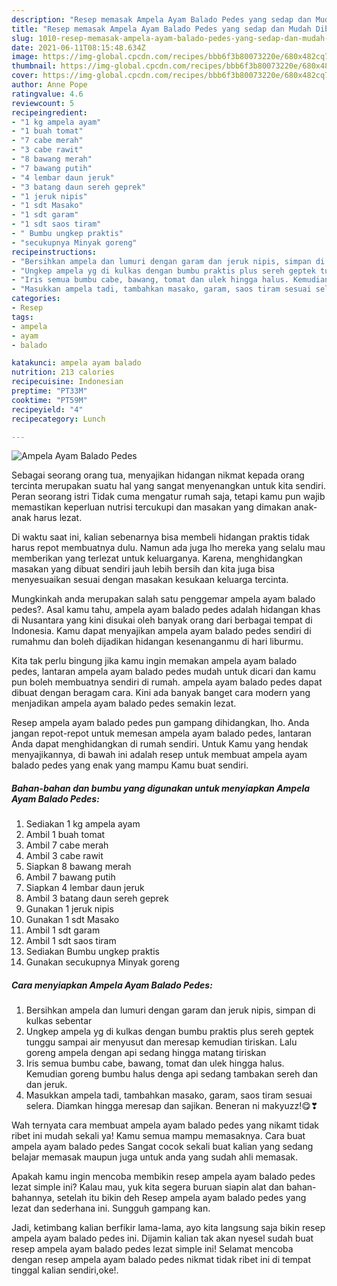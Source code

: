 ```yaml
---
description: "Resep memasak Ampela Ayam Balado Pedes yang sedap dan Mudah Dibuat"
title: "Resep memasak Ampela Ayam Balado Pedes yang sedap dan Mudah Dibuat"
slug: 1010-resep-memasak-ampela-ayam-balado-pedes-yang-sedap-dan-mudah-dibuat
date: 2021-06-11T08:15:48.634Z
image: https://img-global.cpcdn.com/recipes/bbb6f3b80073220e/680x482cq70/ampela-ayam-balado-pedes-foto-resep-utama.jpg
thumbnail: https://img-global.cpcdn.com/recipes/bbb6f3b80073220e/680x482cq70/ampela-ayam-balado-pedes-foto-resep-utama.jpg
cover: https://img-global.cpcdn.com/recipes/bbb6f3b80073220e/680x482cq70/ampela-ayam-balado-pedes-foto-resep-utama.jpg
author: Anne Pope
ratingvalue: 4.6
reviewcount: 5
recipeingredient:
- "1 kg ampela ayam"
- "1 buah tomat"
- "7 cabe merah"
- "3 cabe rawit"
- "8 bawang merah"
- "7 bawang putih"
- "4 lembar daun jeruk"
- "3 batang daun sereh geprek"
- "1 jeruk nipis"
- "1 sdt Masako"
- "1 sdt garam"
- "1 sdt saos tiram"
- " Bumbu ungkep praktis"
- "secukupnya Minyak goreng"
recipeinstructions:
- "Bersihkan ampela dan lumuri dengan garam dan jeruk nipis, simpan di kulkas sebentar"
- "Ungkep ampela yg di kulkas dengan bumbu praktis plus sereh geptek tunggu sampai air menyusut dan meresap kemudian tiriskan. Lalu goreng ampela dengan api sedang hingga matang tiriskan"
- "Iris semua bumbu cabe, bawang, tomat dan ulek hingga halus. Kemudian goreng bumbu halus denga api sedang tambakan sereh dan dan jeruk."
- "Masukkan ampela tadi, tambahkan masako, garam, saos tiram sesuai selera. Diamkan hingga meresap dan sajikan. Beneran ni makyuzz!😋❣"
categories:
- Resep
tags:
- ampela
- ayam
- balado

katakunci: ampela ayam balado 
nutrition: 213 calories
recipecuisine: Indonesian
preptime: "PT33M"
cooktime: "PT59M"
recipeyield: "4"
recipecategory: Lunch

---
```



![Ampela Ayam Balado Pedes](https://img-global.cpcdn.com/recipes/bbb6f3b80073220e/680x482cq70/ampela-ayam-balado-pedes-foto-resep-utama.jpg)

Sebagai seorang orang tua, menyajikan hidangan nikmat kepada orang tercinta merupakan suatu hal yang sangat menyenangkan untuk kita sendiri. Peran seorang istri Tidak cuma mengatur rumah saja, tetapi kamu pun wajib memastikan keperluan nutrisi tercukupi dan masakan yang dimakan anak-anak harus lezat.

Di waktu  saat ini, kalian sebenarnya bisa membeli hidangan praktis tidak harus repot membuatnya dulu. Namun ada juga lho mereka yang selalu mau memberikan yang terlezat untuk keluarganya. Karena, menghidangkan masakan yang dibuat sendiri jauh lebih bersih dan kita juga bisa menyesuaikan sesuai dengan masakan kesukaan keluarga tercinta. 



Mungkinkah anda merupakan salah satu penggemar ampela ayam balado pedes?. Asal kamu tahu, ampela ayam balado pedes adalah hidangan khas di Nusantara yang kini disukai oleh banyak orang dari berbagai tempat di Indonesia. Kamu dapat menyajikan ampela ayam balado pedes sendiri di rumahmu dan boleh dijadikan hidangan kesenanganmu di hari liburmu.

Kita tak perlu bingung jika kamu ingin memakan ampela ayam balado pedes, lantaran ampela ayam balado pedes mudah untuk dicari dan kamu pun boleh membuatnya sendiri di rumah. ampela ayam balado pedes dapat dibuat dengan beragam cara. Kini ada banyak banget cara modern yang menjadikan ampela ayam balado pedes semakin lezat.

Resep ampela ayam balado pedes pun gampang dihidangkan, lho. Anda jangan repot-repot untuk memesan ampela ayam balado pedes, lantaran Anda dapat menghidangkan di rumah sendiri. Untuk Kamu yang hendak menyajikannya, di bawah ini adalah resep untuk membuat ampela ayam balado pedes yang enak yang mampu Kamu buat sendiri.

<!--inarticleads1-->

##### Bahan-bahan dan bumbu yang digunakan untuk menyiapkan Ampela Ayam Balado Pedes:

1. Sediakan 1 kg ampela ayam
1. Ambil 1 buah tomat
1. Ambil 7 cabe merah
1. Ambil 3 cabe rawit
1. Siapkan 8 bawang merah
1. Ambil 7 bawang putih
1. Siapkan 4 lembar daun jeruk
1. Ambil 3 batang daun sereh geprek
1. Gunakan 1 jeruk nipis
1. Gunakan 1 sdt Masako
1. Ambil 1 sdt garam
1. Ambil 1 sdt saos tiram
1. Sediakan  Bumbu ungkep praktis
1. Gunakan secukupnya Minyak goreng




<!--inarticleads2-->

##### Cara menyiapkan Ampela Ayam Balado Pedes:

1. Bersihkan ampela dan lumuri dengan garam dan jeruk nipis, simpan di kulkas sebentar
1. Ungkep ampela yg di kulkas dengan bumbu praktis plus sereh geptek tunggu sampai air menyusut dan meresap kemudian tiriskan. Lalu goreng ampela dengan api sedang hingga matang tiriskan
1. Iris semua bumbu cabe, bawang, tomat dan ulek hingga halus. Kemudian goreng bumbu halus denga api sedang tambakan sereh dan dan jeruk.
1. Masukkan ampela tadi, tambahkan masako, garam, saos tiram sesuai selera. Diamkan hingga meresap dan sajikan. Beneran ni makyuzz!😋❣




Wah ternyata cara membuat ampela ayam balado pedes yang nikamt tidak ribet ini mudah sekali ya! Kamu semua mampu memasaknya. Cara buat ampela ayam balado pedes Sangat cocok sekali buat kalian yang sedang belajar memasak maupun juga untuk anda yang sudah ahli memasak.

Apakah kamu ingin mencoba membikin resep ampela ayam balado pedes lezat simple ini? Kalau mau, yuk kita segera buruan siapin alat dan bahan-bahannya, setelah itu bikin deh Resep ampela ayam balado pedes yang lezat dan sederhana ini. Sungguh gampang kan. 

Jadi, ketimbang kalian berfikir lama-lama, ayo kita langsung saja bikin resep ampela ayam balado pedes ini. Dijamin kalian tak akan nyesel sudah buat resep ampela ayam balado pedes lezat simple ini! Selamat mencoba dengan resep ampela ayam balado pedes nikmat tidak ribet ini di tempat tinggal kalian sendiri,oke!.

